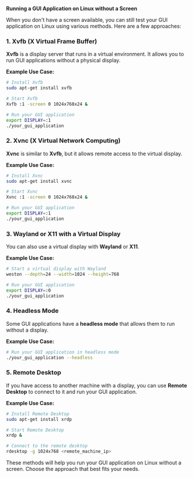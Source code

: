 **Running a GUI Application on Linux without a Screen**

When you don't have a screen available, you can still test your GUI application on Linux using various methods. Here are a few approaches:

### 1. **Xvfb (X Virtual Frame Buffer)**

**Xvfb** is a display server that runs in a virtual environment. It allows you to run GUI applications without a physical display.

**Example Use Case:**

```bash
# Install Xvfb
sudo apt-get install xvfb

# Start Xvfb
Xvfb :1 -screen 0 1024x768x24 &

# Run your GUI application
export DISPLAY=:1
./your_gui_application
```

### 2. **Xvnc (X Virtual Network Computing)**

**Xvnc** is similar to **Xvfb**, but it allows remote access to the virtual display.

**Example Use Case:**

```bash
# Install Xvnc
sudo apt-get install xvnc

# Start Xvnc
Xvnc :1 -screen 0 1024x768x24 &

# Run your GUI application
export DISPLAY=:1
./your_gui_application
```

### 3. **Wayland or X11 with a Virtual Display**

You can also use a virtual display with **Wayland** or **X11**.

**Example Use Case:**

```bash
# Start a virtual display with Wayland
weston --depth=24 --width=1024 --height=768

# Run your GUI application
export DISPLAY=:0
./your_gui_application
```

### 4. **Headless Mode**

Some GUI applications have a **headless mode** that allows them to run without a display.

**Example Use Case:**

```bash
# Run your GUI application in headless mode
./your_gui_application --headless
```

### 5. **Remote Desktop**

If you have access to another machine with a display, you can use **Remote Desktop** to connect to it and run your GUI application.

**Example Use Case:**

```bash
# Install Remote Desktop
sudo apt-get install xrdp

# Start Remote Desktop
xrdp &

# Connect to the remote desktop
rdesktop -g 1024x768 <remote_machine_ip>
```

These methods will help you run your GUI application on Linux without a screen. Choose the approach that best fits your needs.